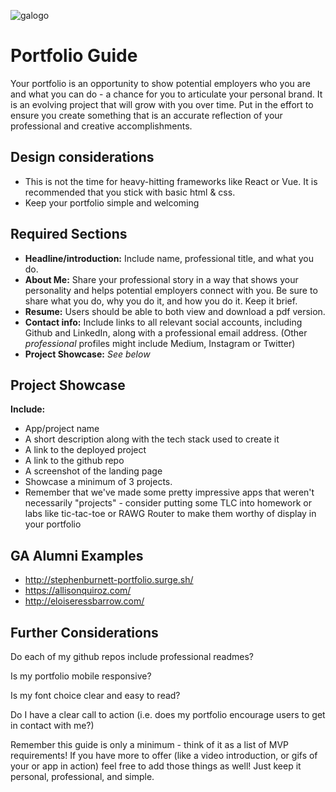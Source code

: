 
![galogo](https://user-images.githubusercontent.com/9198401/165161907-6011f9b8-9f7c-4cbe-bc65-f67bb70a852d.png)

# Portfolio Guide

Your portfolio is an opportunity to show potential employers who you are and what you can do - a chance for you to articulate your personal brand.  It is an evolving project that will grow with you over time.  Put in the effort to ensure you create something that is an accurate reflection of your professional and creative accomplishments.

## Design considerations

- This is not the time for heavy-hitting frameworks like React or Vue.  It is recommended that you stick with basic html & css.
- Keep your portfolio simple and welcoming


## Required Sections

- __Headline/introduction:__ Include name, professional title, and what you do.
- __About Me:__ Share your professional story in a way that shows your personality and helps potential employers connect with you.  Be sure to share what you do, why you do it, and how you do it.  Keep it brief.
- __Resume:__  Users should be able to both view and download a pdf version.
- __Contact info:__  Include links to all relevant social accounts, including Github and LinkedIn, along with a professional email address. (Other _professional_ profiles might include Medium, Instagram or Twitter)
- __Project Showcase:__ _See below_

## Project Showcase

__Include:__

- App/project name
- A short description along with the tech stack used to create it
- A link to the deployed project
- A link to the github repo
- A screenshot of the landing page
- Showcase a minimum of 3 projects.  
- Remember that we've made some pretty impressive apps that weren't necessarily "projects" - consider putting some TLC into homework or labs like tic-tac-toe or RAWG Router to make them worthy of display in your portfolio

## GA Alumni Examples
- http://stephenburnett-portfolio.surge.sh/
- https://allisonquiroz.com/
- http://eloiseressbarrow.com/


## Further Considerations

Do each of my github repos include professional readmes?

Is my portfolio mobile responsive?

Is my font choice clear and easy to read?

Do I have a clear call to action (i.e. does my portfolio encourage users to get in contact with me?)

Remember this guide is only a minimum - think of it as a list of MVP requirements!  If you have more to offer (like a video introduction, or gifs of your or app in action) feel free to add those things as well!  Just keep it personal, professional, and simple.
